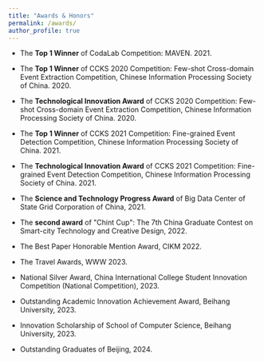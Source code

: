 ```yaml
---
title: "Awards & Honors"
permalink: /awards/
author_profile: true
---
```




* The **Top 1 Winner** of CodaLab Competition: MAVEN. 2021.

* The **Top 1 Winner** of CCKS 2020 Competition: Few-shot Cross-domain Event Extraction Competition, Chinese Information Processing Society of China. 2020.

* The **Technological Innovation Award** of CCKS 2020 Competition: Few-shot Cross-domain Event Extraction Competition, Chinese Information Processing Society of China. 2020.

* The **Top 1 Winner** of CCKS 2021 Competition: Fine-grained Event Detection Competition, Chinese Information Processing Society of China. 2021.

* The **Technological Innovation Award** of CCKS 2021 Competition: Fine-grained Event Detection Competition, Chinese Information Processing Society of China. 2021.

* The **Science and Technology Progress Award** of Big Data Center of State Grid Corporation of China, 2021.
  
* The **second award** of "Chint Cup": The 7th China Graduate Contest on Smart-city Technology and Creative Design, 2022.
  
* The Best Paper Honorable Mention Award, CIKM 2022.
  
* The Travel Awards, WWW 2023.
  
* National Silver Award, China International College Student Innovation Competition (National Competition), 2023.
  
* Outstanding Academic Innovation Achievement Award, Beihang University, 2023.
  
* Innovation Scholarship of School of Computer Science, Beihang University, 2023.
  
* Outstanding Graduates of Beijing, 2024.
